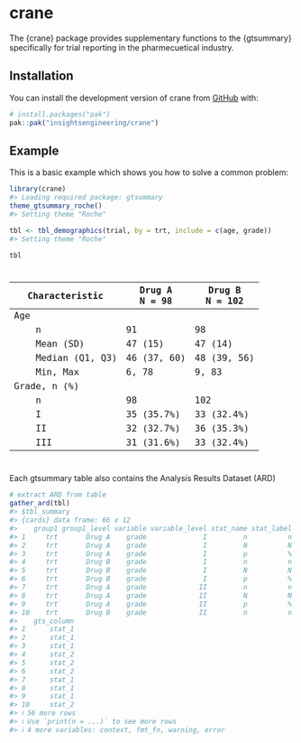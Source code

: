 
<!-- README.md is generated from README.Rmd. Please edit that file -->

# crane

<!-- badges: start -->

<!-- badges: end -->

The {crane} package provides supplementary functions to the {gtsummary}
specifically for trial reporting in the pharmecuetical industry.

## Installation

You can install the development version of crane from
[GitHub](https://github.com/) with:

``` r
# install.packages("pak")
pak::pak("insightsengineering/crane")
```

## Example

This is a basic example which shows you how to solve a common problem:

``` r
library(crane)
#> Loading required package: gtsummary
theme_gtsummary_roche()
#> Setting theme "Roche"

tbl <- tbl_demographics(trial, by = trt, include = c(age, grade))
#> Setting theme "Roche"

tbl
```

<div id="jxhwchgiav" style="padding-left:0px;padding-right:0px;padding-top:10px;padding-bottom:10px;overflow-x:auto;overflow-y:auto;width:auto;height:auto;">
<style>#jxhwchgiav table {
  font-family: ui-monospace, 'Cascadia Code', 'Source Code Pro', Menlo, Consolas, 'DejaVu Sans Mono', monospace, 'Apple Color Emoji', 'Segoe UI Emoji', 'Segoe UI Symbol', 'Noto Color Emoji';
  -webkit-font-smoothing: antialiased;
  -moz-osx-font-smoothing: grayscale;
}
&#10;#jxhwchgiav thead, #jxhwchgiav tbody, #jxhwchgiav tfoot, #jxhwchgiav tr, #jxhwchgiav td, #jxhwchgiav th {
  border-style: none;
}
&#10;#jxhwchgiav p {
  margin: 0;
  padding: 0;
}
&#10;#jxhwchgiav .gt_table {
  display: table;
  border-collapse: collapse;
  line-height: normal;
  margin-left: auto;
  margin-right: auto;
  color: #333333;
  font-size: 13px;
  font-weight: normal;
  font-style: normal;
  background-color: #FFFFFF;
  width: auto;
  border-top-style: solid;
  border-top-width: 2px;
  border-top-color: #A8A8A8;
  border-right-style: none;
  border-right-width: 2px;
  border-right-color: #D3D3D3;
  border-bottom-style: solid;
  border-bottom-width: 2px;
  border-bottom-color: #A8A8A8;
  border-left-style: none;
  border-left-width: 2px;
  border-left-color: #D3D3D3;
}
&#10;#jxhwchgiav .gt_caption {
  padding-top: 4px;
  padding-bottom: 4px;
}
&#10;#jxhwchgiav .gt_title {
  color: #333333;
  font-size: 125%;
  font-weight: initial;
  padding-top: 4px;
  padding-bottom: 4px;
  padding-left: 5px;
  padding-right: 5px;
  border-bottom-color: #FFFFFF;
  border-bottom-width: 0;
}
&#10;#jxhwchgiav .gt_subtitle {
  color: #333333;
  font-size: 85%;
  font-weight: initial;
  padding-top: 3px;
  padding-bottom: 5px;
  padding-left: 5px;
  padding-right: 5px;
  border-top-color: #FFFFFF;
  border-top-width: 0;
}
&#10;#jxhwchgiav .gt_heading {
  background-color: #FFFFFF;
  text-align: center;
  border-bottom-color: #FFFFFF;
  border-left-style: none;
  border-left-width: 1px;
  border-left-color: #D3D3D3;
  border-right-style: none;
  border-right-width: 1px;
  border-right-color: #D3D3D3;
}
&#10;#jxhwchgiav .gt_bottom_border {
  border-bottom-style: solid;
  border-bottom-width: 2px;
  border-bottom-color: #D3D3D3;
}
&#10;#jxhwchgiav .gt_col_headings {
  border-top-style: solid;
  border-top-width: 2px;
  border-top-color: #D3D3D3;
  border-bottom-style: solid;
  border-bottom-width: 2px;
  border-bottom-color: #D3D3D3;
  border-left-style: none;
  border-left-width: 1px;
  border-left-color: #D3D3D3;
  border-right-style: none;
  border-right-width: 1px;
  border-right-color: #D3D3D3;
}
&#10;#jxhwchgiav .gt_col_heading {
  color: #333333;
  background-color: #FFFFFF;
  font-size: 100%;
  font-weight: normal;
  text-transform: inherit;
  border-left-style: none;
  border-left-width: 1px;
  border-left-color: #D3D3D3;
  border-right-style: none;
  border-right-width: 1px;
  border-right-color: #D3D3D3;
  vertical-align: bottom;
  padding-top: 5px;
  padding-bottom: 6px;
  padding-left: 5px;
  padding-right: 5px;
  overflow-x: hidden;
}
&#10;#jxhwchgiav .gt_column_spanner_outer {
  color: #333333;
  background-color: #FFFFFF;
  font-size: 100%;
  font-weight: normal;
  text-transform: inherit;
  padding-top: 0;
  padding-bottom: 0;
  padding-left: 4px;
  padding-right: 4px;
}
&#10;#jxhwchgiav .gt_column_spanner_outer:first-child {
  padding-left: 0;
}
&#10;#jxhwchgiav .gt_column_spanner_outer:last-child {
  padding-right: 0;
}
&#10;#jxhwchgiav .gt_column_spanner {
  border-bottom-style: solid;
  border-bottom-width: 2px;
  border-bottom-color: #D3D3D3;
  vertical-align: bottom;
  padding-top: 5px;
  padding-bottom: 5px;
  overflow-x: hidden;
  display: inline-block;
  width: 100%;
}
&#10;#jxhwchgiav .gt_spanner_row {
  border-bottom-style: hidden;
}
&#10;#jxhwchgiav .gt_group_heading {
  padding-top: 1px;
  padding-bottom: 1px;
  padding-left: 5px;
  padding-right: 5px;
  color: #333333;
  background-color: #FFFFFF;
  font-size: 100%;
  font-weight: initial;
  text-transform: inherit;
  border-top-style: solid;
  border-top-width: 2px;
  border-top-color: #D3D3D3;
  border-bottom-style: solid;
  border-bottom-width: 2px;
  border-bottom-color: #D3D3D3;
  border-left-style: none;
  border-left-width: 1px;
  border-left-color: #D3D3D3;
  border-right-style: none;
  border-right-width: 1px;
  border-right-color: #D3D3D3;
  vertical-align: middle;
  text-align: left;
}
&#10;#jxhwchgiav .gt_empty_group_heading {
  padding: 0.5px;
  color: #333333;
  background-color: #FFFFFF;
  font-size: 100%;
  font-weight: initial;
  border-top-style: solid;
  border-top-width: 2px;
  border-top-color: #D3D3D3;
  border-bottom-style: solid;
  border-bottom-width: 2px;
  border-bottom-color: #D3D3D3;
  vertical-align: middle;
}
&#10;#jxhwchgiav .gt_from_md > :first-child {
  margin-top: 0;
}
&#10;#jxhwchgiav .gt_from_md > :last-child {
  margin-bottom: 0;
}
&#10;#jxhwchgiav .gt_row {
  padding-top: 1px;
  padding-bottom: 1px;
  padding-left: 5px;
  padding-right: 5px;
  margin: 10px;
  border-top-style: solid;
  border-top-width: 1px;
  border-top-color: #D3D3D3;
  border-left-style: none;
  border-left-width: 1px;
  border-left-color: #D3D3D3;
  border-right-style: none;
  border-right-width: 1px;
  border-right-color: #D3D3D3;
  vertical-align: middle;
  overflow-x: hidden;
}
&#10;#jxhwchgiav .gt_stub {
  color: #333333;
  background-color: #FFFFFF;
  font-size: 100%;
  font-weight: initial;
  text-transform: inherit;
  border-right-style: solid;
  border-right-width: 2px;
  border-right-color: #D3D3D3;
  padding-left: 5px;
  padding-right: 5px;
}
&#10;#jxhwchgiav .gt_stub_row_group {
  color: #333333;
  background-color: #FFFFFF;
  font-size: 100%;
  font-weight: initial;
  text-transform: inherit;
  border-right-style: solid;
  border-right-width: 2px;
  border-right-color: #D3D3D3;
  padding-left: 5px;
  padding-right: 5px;
  vertical-align: top;
}
&#10;#jxhwchgiav .gt_row_group_first td {
  border-top-width: 2px;
}
&#10;#jxhwchgiav .gt_row_group_first th {
  border-top-width: 2px;
}
&#10;#jxhwchgiav .gt_summary_row {
  color: #333333;
  background-color: #FFFFFF;
  text-transform: inherit;
  padding-top: 1px;
  padding-bottom: 1px;
  padding-left: 5px;
  padding-right: 5px;
}
&#10;#jxhwchgiav .gt_first_summary_row {
  border-top-style: solid;
  border-top-color: #D3D3D3;
}
&#10;#jxhwchgiav .gt_first_summary_row.thick {
  border-top-width: 2px;
}
&#10;#jxhwchgiav .gt_last_summary_row {
  padding-top: 1px;
  padding-bottom: 1px;
  padding-left: 5px;
  padding-right: 5px;
  border-bottom-style: solid;
  border-bottom-width: 2px;
  border-bottom-color: #D3D3D3;
}
&#10;#jxhwchgiav .gt_grand_summary_row {
  color: #333333;
  background-color: #FFFFFF;
  text-transform: inherit;
  padding-top: 1px;
  padding-bottom: 1px;
  padding-left: 5px;
  padding-right: 5px;
}
&#10;#jxhwchgiav .gt_first_grand_summary_row {
  padding-top: 1px;
  padding-bottom: 1px;
  padding-left: 5px;
  padding-right: 5px;
  border-top-style: double;
  border-top-width: 6px;
  border-top-color: #D3D3D3;
}
&#10;#jxhwchgiav .gt_last_grand_summary_row_top {
  padding-top: 1px;
  padding-bottom: 1px;
  padding-left: 5px;
  padding-right: 5px;
  border-bottom-style: double;
  border-bottom-width: 6px;
  border-bottom-color: #D3D3D3;
}
&#10;#jxhwchgiav .gt_striped {
  background-color: rgba(128, 128, 128, 0.05);
}
&#10;#jxhwchgiav .gt_table_body {
  border-top-style: solid;
  border-top-width: 2px;
  border-top-color: #D3D3D3;
  border-bottom-style: solid;
  border-bottom-width: 2px;
  border-bottom-color: #D3D3D3;
}
&#10;#jxhwchgiav .gt_footnotes {
  color: #333333;
  background-color: #FFFFFF;
  border-bottom-style: none;
  border-bottom-width: 2px;
  border-bottom-color: #D3D3D3;
  border-left-style: none;
  border-left-width: 2px;
  border-left-color: #D3D3D3;
  border-right-style: none;
  border-right-width: 2px;
  border-right-color: #D3D3D3;
}
&#10;#jxhwchgiav .gt_footnote {
  margin: 0px;
  font-size: 90%;
  padding-top: 1px;
  padding-bottom: 1px;
  padding-left: 5px;
  padding-right: 5px;
}
&#10;#jxhwchgiav .gt_sourcenotes {
  color: #333333;
  background-color: #FFFFFF;
  border-bottom-style: none;
  border-bottom-width: 2px;
  border-bottom-color: #D3D3D3;
  border-left-style: none;
  border-left-width: 2px;
  border-left-color: #D3D3D3;
  border-right-style: none;
  border-right-width: 2px;
  border-right-color: #D3D3D3;
}
&#10;#jxhwchgiav .gt_sourcenote {
  font-size: 90%;
  padding-top: 1px;
  padding-bottom: 1px;
  padding-left: 5px;
  padding-right: 5px;
}
&#10;#jxhwchgiav .gt_left {
  text-align: left;
}
&#10;#jxhwchgiav .gt_center {
  text-align: center;
}
&#10;#jxhwchgiav .gt_right {
  text-align: right;
  font-variant-numeric: tabular-nums;
}
&#10;#jxhwchgiav .gt_font_normal {
  font-weight: normal;
}
&#10;#jxhwchgiav .gt_font_bold {
  font-weight: bold;
}
&#10;#jxhwchgiav .gt_font_italic {
  font-style: italic;
}
&#10;#jxhwchgiav .gt_super {
  font-size: 65%;
}
&#10;#jxhwchgiav .gt_footnote_marks {
  font-size: 75%;
  vertical-align: 0.4em;
  position: initial;
}
&#10;#jxhwchgiav .gt_asterisk {
  font-size: 100%;
  vertical-align: 0;
}
&#10;#jxhwchgiav .gt_indent_1 {
  text-indent: 5px;
}
&#10;#jxhwchgiav .gt_indent_2 {
  text-indent: 10px;
}
&#10;#jxhwchgiav .gt_indent_3 {
  text-indent: 15px;
}
&#10;#jxhwchgiav .gt_indent_4 {
  text-indent: 20px;
}
&#10;#jxhwchgiav .gt_indent_5 {
  text-indent: 25px;
}
&#10;#jxhwchgiav .katex-display {
  display: inline-flex !important;
  margin-bottom: 0.75em !important;
}
&#10;#jxhwchgiav div.Reactable > div.rt-table > div.rt-thead > div.rt-tr.rt-tr-group-header > div.rt-th-group:after {
  height: 0px !important;
}
</style>
<table class="gt_table" data-quarto-disable-processing="false" data-quarto-bootstrap="false">
  <thead>
    <tr class="gt_col_headings">
      <th class="gt_col_heading gt_columns_bottom_border gt_left" rowspan="1" colspan="1" scope="col" id="label"><span class='gt_from_md'><strong>Characteristic</strong></span></th>
      <th class="gt_col_heading gt_columns_bottom_border gt_center" rowspan="1" colspan="1" scope="col" id="stat_1"><span class='gt_from_md'><strong>Drug A</strong><br />
N = 98</span></th>
      <th class="gt_col_heading gt_columns_bottom_border gt_center" rowspan="1" colspan="1" scope="col" id="stat_2"><span class='gt_from_md'><strong>Drug B</strong><br />
N = 102</span></th>
    </tr>
  </thead>
  <tbody class="gt_table_body">
    <tr><td headers="label" class="gt_row gt_left">Age</td>
<td headers="stat_1" class="gt_row gt_center"><br /></td>
<td headers="stat_2" class="gt_row gt_center"><br /></td></tr>
    <tr><td headers="label" class="gt_row gt_left">    n</td>
<td headers="stat_1" class="gt_row gt_center">91</td>
<td headers="stat_2" class="gt_row gt_center">98</td></tr>
    <tr><td headers="label" class="gt_row gt_left">    Mean (SD)</td>
<td headers="stat_1" class="gt_row gt_center">47 (15)</td>
<td headers="stat_2" class="gt_row gt_center">47 (14)</td></tr>
    <tr><td headers="label" class="gt_row gt_left">    Median (Q1, Q3)</td>
<td headers="stat_1" class="gt_row gt_center">46 (37, 60)</td>
<td headers="stat_2" class="gt_row gt_center">48 (39, 56)</td></tr>
    <tr><td headers="label" class="gt_row gt_left">    Min, Max</td>
<td headers="stat_1" class="gt_row gt_center">6, 78</td>
<td headers="stat_2" class="gt_row gt_center">9, 83</td></tr>
    <tr><td headers="label" class="gt_row gt_left">Grade, n (%)</td>
<td headers="stat_1" class="gt_row gt_center"><br /></td>
<td headers="stat_2" class="gt_row gt_center"><br /></td></tr>
    <tr><td headers="label" class="gt_row gt_left">    n</td>
<td headers="stat_1" class="gt_row gt_center">98</td>
<td headers="stat_2" class="gt_row gt_center">102</td></tr>
    <tr><td headers="label" class="gt_row gt_left">    I</td>
<td headers="stat_1" class="gt_row gt_center">35 (35.7%)</td>
<td headers="stat_2" class="gt_row gt_center">33 (32.4%)</td></tr>
    <tr><td headers="label" class="gt_row gt_left">    II</td>
<td headers="stat_1" class="gt_row gt_center">32 (32.7%)</td>
<td headers="stat_2" class="gt_row gt_center">36 (35.3%)</td></tr>
    <tr><td headers="label" class="gt_row gt_left">    III</td>
<td headers="stat_1" class="gt_row gt_center">31 (31.6%)</td>
<td headers="stat_2" class="gt_row gt_center">33 (32.4%)</td></tr>
  </tbody>
  &#10;  
</table>
</div>

Each gtsummary table also contains the Analysis Results Dataset (ARD)

``` r
# extract ARD from table
gather_ard(tbl)
#> $tbl_summary
#> {cards} data frame: 66 x 12
#>    group1 group1_level variable variable_level stat_name stat_label  stat
#> 1     trt       Drug A    grade              I         n          n    35
#> 2     trt       Drug A    grade              I         N          N    98
#> 3     trt       Drug A    grade              I         p          % 0.357
#> 4     trt       Drug B    grade              I         n          n    33
#> 5     trt       Drug B    grade              I         N          N   102
#> 6     trt       Drug B    grade              I         p          % 0.324
#> 7     trt       Drug A    grade             II         n          n    32
#> 8     trt       Drug A    grade             II         N          N    98
#> 9     trt       Drug A    grade             II         p          % 0.327
#> 10    trt       Drug B    grade             II         n          n    36
#>    gts_column
#> 1      stat_1
#> 2      stat_1
#> 3      stat_1
#> 4      stat_2
#> 5      stat_2
#> 6      stat_2
#> 7      stat_1
#> 8      stat_1
#> 9      stat_1
#> 10     stat_2
#> ℹ 56 more rows
#> ℹ Use `print(n = ...)` to see more rows
#> ℹ 4 more variables: context, fmt_fn, warning, error
```
